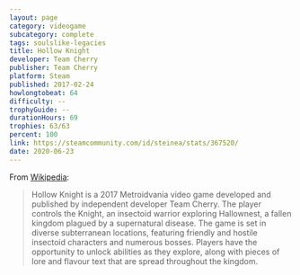 ```yaml
---
layout: page
category: videogame
subcategory: complete
tags: soulslike-legacies
title: Hollow Knight
developer: Team Cherry
publisher: Team Cherry
platform: Steam
published: 2017-02-24
howlongtobeat: 64
difficulty: --
trophyGuide: --
durationHours: 69
trophies: 63/63
percent: 100
link: https://steamcommunity.com/id/steinea/stats/367520/
date: 2020-06-23
---
```


From [Wikipedia](https://en.wikipedia.org/wiki/Hollow_Knight):

> Hollow Knight is a 2017 Metroidvania video game developed and published by independent developer Team Cherry. The player controls the Knight, an insectoid warrior exploring Hallownest, a fallen kingdom plagued by a supernatural disease. The game is set in diverse subterranean locations, featuring friendly and hostile insectoid characters and numerous bosses. Players have the opportunity to unlock abilities as they explore, along with pieces of lore and flavour text that are spread throughout the kingdom.
